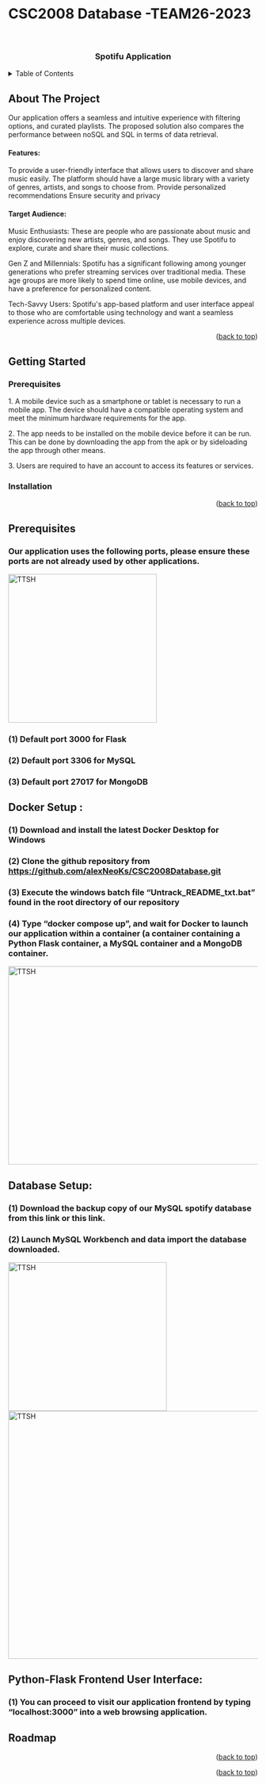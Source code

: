 
# CSC2008 Database -TEAM26-2023

<a name="readme-top"></a>



<!-- PROJECT LOGO -->
<br />
<div align="center">
 

<h3 align="center">Spotifu Application</h3>

</div>



<!-- TABLE OF CONTENTS -->
<details>
  <summary>Table of Contents</summary>
  <ol>
    <li>
      <a href="#about-the-project">About The Project</a>
      <ul>
        <li><a href="#built-with">Built With</a></li>
      </ul>
    </li>
    <li>
      <a href="#getting-started">Getting Started</a>
      <ul>
        <li><a href="#prerequisites">Prerequisites</a></li>
        <li><a href="#installation">Installation</a></li>
      </ul>
    </li>
<!--     <li><a href="#usage">Usage</a></li> -->
    <li><a href="#roadmap">Roadmap</a></li>
<!--     <li><a href="#acknowledgments">Acknowledgments</a></li> -->
  </ol>
</details>



<!-- ABOUT THE PROJECT -->
## About The Project

<p>
Our application offers a seamless and intuitive experience with filtering options, and curated playlists. The proposed solution also compares the performance between noSQL and SQL in terms of data retrieval. 
</p>


#### Features:
<p>
To provide a user-friendly interface that allows users to discover and share music easily. 
The platform should have a large music library with a variety of genres, artists, and songs to choose from.
Provide personalized recommendations
Ensure security and privacy

</p>

#### Target Audience:
<p>
Music Enthusiasts: These are people who are passionate about music and enjoy discovering new artists, genres, and songs. They use Spotifu to explore, curate and share their music collections.

Gen Z and Millennials: Spotifu has a significant following among younger generations who prefer streaming services over traditional media. These age groups are more likely to spend time online, use mobile devices, and have a preference for personalized content.

Tech-Savvy Users: Spotifu's app-based platform and user interface appeal to those who are comfortable using technology and want a seamless experience across multiple devices.

</p>


<p align="right">(<a href="#readme-top">back to top</a>)</p>





<!-- GETTING STARTED -->
## Getting Started



### Prerequisites
<p>
   1. A mobile device such as a smartphone or tablet is necessary to run a mobile app. The device should have a compatible operating system and meet the minimum hardware requirements for the app.
</p>
<p>
  2. The app needs to be installed on the mobile device before it can be run. This can be done by downloading the app from the apk or by sideloading the app through other means.
</p>
<p>
  3. Users are required to have an account to access its features or services. 
</p>


### Installation

<p align="right">(<a href="#readme-top">back to top</a>)</p>

## Prerequisites
### Our application uses the following ports, please ensure these ports are not already used by other applications.
<img src="https://user-images.githubusercontent.com/97490747/227834477-923762a7-e632-4a79-b813-5087ce864c70.png" alt="TTSH" width="300" height="300">

### (1) Default port 3000 for Flask
### (2) Default port 3306 for MySQL
### (3) Default port 27017 for MongoDB

## Docker Setup : 
### (1) Download and install the latest Docker Desktop for Windows 
### (2) Clone the github repository from https://github.com/alexNeoKs/CSC2008Database.git 
### (3) Execute the windows batch file “Untrack_README_txt.bat” found in the root directory of our repository 
### (4) Type “docker compose up”, and wait for Docker to launch our application within a container (a container containing a Python Flask container, a MySQL container and a MongoDB container. 
<img src="https://user-images.githubusercontent.com/97490747/227764320-491324a2-cf13-484c-8249-da87d0da2e2d.png" alt="TTSH" width="600" height="400">

## Database Setup:
### (1) Download the backup copy of our MySQL spotify database from this link or this link.
### (2) Launch MySQL Workbench and data import the database downloaded.
<img src="https://user-images.githubusercontent.com/97490747/227835365-e677fda8-6de9-4f97-a3be-e2ea1961df24.png" alt="TTSH" width="320" height="300">
<img src="https://user-images.githubusercontent.com/97490747/227835473-81b77d2e-2f77-4cb2-a601-e1ae9a5fb9bf.png" alt="TTSH" width="550" height="500">

## Python-Flask Frontend User Interface:
### (1) You can proceed to visit our application frontend by typing “localhost:3000” into a web browsing application.





<!-- ROADMAP -->
## Roadmap


<p align="right">(<a href="#readme-top">back to top</a>)</p>




<p align="right">(<a href="#readme-top">back to top</a>)</p>



<!-- MARKDOWN LINKS & IMAGES -->
<!-- https://www.markdownguide.org/basic-syntax/#reference-style-links -->
[Kotlin.kt]: https://img.shields.io/badge/Kotlin-0095D5?&style=for-the-badge&logo=kotlin&logoColor=white
[Kotlin-url]: https://kotlinlang.org/
[Android]: https://img.shields.io/badge/Android-3DDC84?style=for-the-badge&logo=android&logoColor=white
[Android-url]: https://developer.android.com/studio
